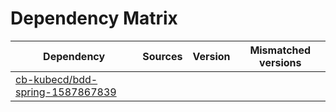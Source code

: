 # Dependency Matrix

Dependency | Sources | Version | Mismatched versions
---------- | ------- | ------- | -------------------
[cb-kubecd/bdd-spring-1587867839](https://github.com/cb-kubecd/bdd-spring-1587867839.git) |  | []() | 
